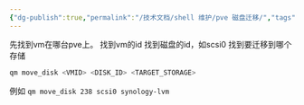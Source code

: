 ```yaml
---
{"dg-publish":true,"permalink":"/技术文档/shell 维护/pve 磁盘迁移/","tags":["pve"]}
---
```


先找到vm在哪台pve上。
找到vm的id
找到磁盘的id，如scsi0
找到要迁移到哪个存储


```bash
qm move_disk <VMID> <DISK_ID> <TARGET_STORAGE>
```

例如
`qm move_disk 238 scsi0 synology-lvm`
